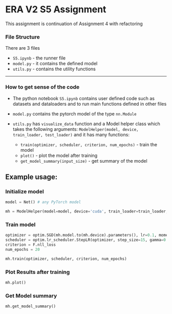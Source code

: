 # ERA V2 S5 Assignment

This assignment is continuation of Assignment 4 with refactoring

### File Structure

There are 3 files

- `S5.ipynb` - the runner file
- `model.py` - it contains the defined model
- `utils.py` - contains the utility functions

---

### How to get sense of the code

- The python notebook `S5.ipynb` contains user defined code such as datasets and dataloaders and to run main functions defined in other files

- `model.py` contains the pytorch model of the type `nn.Module`

- `utils.py` has `visualize_data` function and a Model helper class which takes the following arguments: `ModelHelper(model, device, train_loader, test_loader)` and it has many functions:
  - `train(optimizer, scheduler, criterion, num_epochs)` - train the model
  - `plot()` - plot the model after training
  - `get_model_summary(input_size)` - get summary of the model

## Example usage:

### Initialize model

```python
model = Net() # any PyTorch model

mh = ModelHelper(model=model, device='cuda', train_loader=train_loader, test_loader=test_loader)
```

### Train model

```python
optimizer = optim.SGD(mh.model.to(mh.device).parameters(), lr=0.1, momentum=0.9)
scheduler = optim.lr_scheduler.StepLR(optimizer, step_size=15, gamma=0.1, verbose=True)
criterion = F.nll_loss
num_epochs = 20

mh.train(optimizer, scheduler, criterion, num_epochs)
```

### Plot Results after training

```python
mh.plot()
```

### Get Model summary
```python
mh.get_model_summary()
```